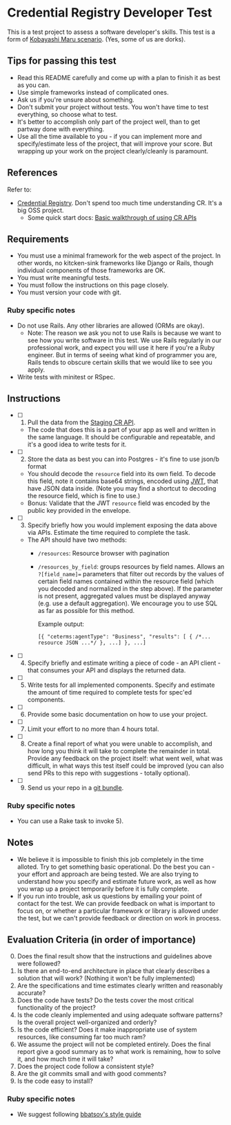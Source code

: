 # Credential Registry Developer Test

This is a test project to assess a software developer's skills. This test is a form of [Kobayashi Maru scenario](https://en.wikipedia.org/wiki/Kobayashi_Maru). (Yes, some of us are dorks).

## Tips for passing this test

- Read this README carefully and come up with a plan to finish it as best as you can.
- Use simple frameworks instead of complicated ones.
- Ask us if you're unsure about something.
- Don't submit your project without tests. You won't have time to test everything, so choose what to test.
- It's better to accomplish only part of the project well, than to get partway done with everything.
- Use all the time available to you - if you can implement more and specify/estimate less of the project, that will improve your score. But wrapping up your work on the project clearly/cleanly is paramount.

## References

Refer to:
- [Credential Registry](http://www.credreg.net). Don't spend too much time understanding CR. It's a big OSS project.
  - Some quick start docs: [Basic walkthrough of using CR APIs](https://github.com/CredentialEngine/CredentialRegistry/blob/master/docs/02_ce-registry_walkthrough.md)

## Requirements

- You must use a minimal framework for the web aspect of the project. In other words, no kitcken-sink frameworks like Django or Rails, though individual components of those frameworks are OK.
- You must write meaningful tests.
- You must follow the instructions on this page closely.
- You must version your code with git.

### Ruby specific notes

- Do not use Rails. Any other libraries are allowed (ORMs are okay).
  - Note: The reason we ask you not to use Rails is because we want to see how you write software in this test. We use Rails regularly in our professional work, and expect you will use it here if you're a Ruby engineer. But in terms of seeing what kind of programmer you are, Rails tends to obscure certain skills that we would like to see you apply.
- Write tests with minitest or RSpec.

## Instructions

- [ ] 1) Pull the data from the [Staging CR API](https://staging.credentialengineregistry.org/envelopes).

    - The code that does this is a part of your app as well and written in the same language. It should be configurable and repeatable, and it's a good idea to write tests for it.

- [ ] 2) Store the data as best you can into Postgres - it's fine to use json/b format

    - You should decode the `resource` field into its own field. To decode this field, note it contains base64 strings, encoded using [JWT](https://jwt.io/), that have JSON data inside. (Note you may find a shortcut to decoding the resource field, which is fine to use.)
    - Bonus: Validate that the JWT `resource` field was encoded by the public key provided in the envelope.

- [ ] 3) Specify briefly how you would implement exposing the data above via APIs. Estimate the time required to complete the task.

    - The API should have two methods:
        - `/resources`: Resource browser with pagination
        - `/resources_by_field`: groups resources by field names. Allows an `?[field_name]=` parameters that filter out records by the values of certain field names contained within the resource field (which you decoded and normalized in the step above). If the parameter is not present, aggregated values must be displayed anyway (e.g. use a default aggregation). We encourage you to use SQL as far as possible for this method.

          Example output:
          ```
          [{ "ceterms:agentType": "Business", "results": [ { /*... resource JSON ...*/ }, ...] }, ...]
          ```

- [ ] 4) Specify briefly and estimate writing a piece of code - an API client - that consumes your API and displays the returned data.

- [ ] 5) Write tests for all implemented components. Specify and estimate the amount of time required to complete tests for spec'ed components.

- [ ] 6) Provide some basic documentation on how to use your project.

- [ ] 7) Limit your effort to no more than 4 hours total.

- [ ] 8) Create a final report of what you were unable to accomplish, and how long you think it will take to complete the remainder in total. Provide any feedback on the project itself: what went well, what was difficult, in what ways this test itself could be improved (you can also send PRs to this repo with suggestions - totally optional).

- [ ] 9) Send us your repo in a [git bundle](https://git-scm.com/blog/2010/03/10/bundles.html).

### Ruby specific notes

- You can use a Rake task to invoke 5).

## Notes

- We believe it is impossible to finish this job completely in the time alloted. Try to get something basic operational. Do the best you can - your effort and approach are being tested. We are also trying to understand how you specify and estimate future work, as well as how you wrap up a project temporarily before it is fully complete.
- If you run into trouble, ask us questions by emailing your point of contact for the test. We can provide feedback on what is important to focus on, or whether a particular framework or library is allowed under the test, but we can't provide feedback or direction on work in process.

## Evaluation Criteria (in order of importance)

0. Does the final result show that the instructions and guidelines above were followed?
1. Is there an end-to-end architecture in place that clearly describes a solution that will work? (Nothing it won't be fully implemented)
2. Are the specifications and time estimates clearly written and reasonably accurate?
3. Does the code have tests? Do the tests cover the most critical functionality of the project?
4. Is the code cleanly implemented and using adequate software patterns? Is the overall project well-organized and orderly?
5. Is the code efficient? Does it make inappropriate use of system resources, like consuming far too much ram?
6. We assume the project will not be completed entirely. Does the final report give a good summary as to what work is remaining, how to solve it, and how much time it will take?
7. Does the project code follow a consistent style?
8. Are the git commits small and with good comments?
9. Is the code easy to install?

### Ruby specific notes

- We suggest following [bbatsov's style guide](https://github.com/bbatsov/ruby-style-guide)
